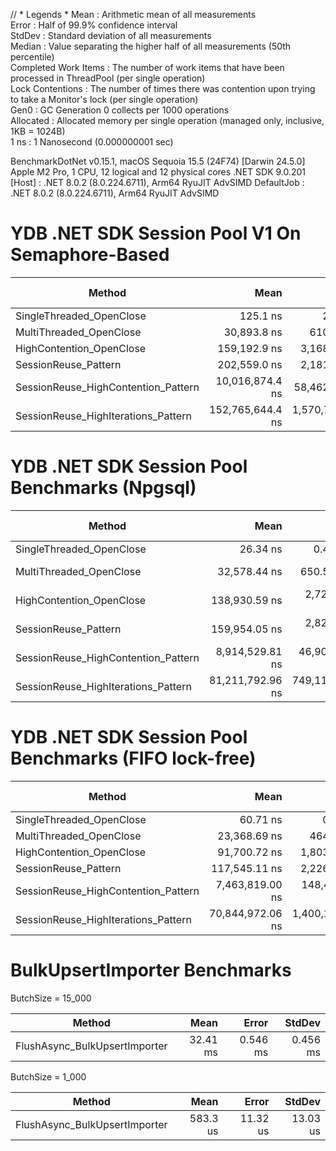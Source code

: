 // * Legends *
Mean                 : Arithmetic mean of all
measurements                                                                                                                                                                           
Error                : Half of 99.9% confidence
interval                                                                                                                                                                             
StdDev               : Standard deviation of all
measurements                                                                                                                                                                        
Median               : Value separating the higher half of all measurements (50th
percentile)                                                                                                                                        
Completed Work Items : The number of work items that have been processed in ThreadPool (per single
operation)                                                                                                                        
Lock Contentions     : The number of times there was contention upon trying to take a Monitor's lock (per single
operation)                                                                                                          
Gen0                 : GC Generation 0 collects per 1000
operations                                                                                                                                                                  
Allocated            : Allocated memory per single operation (managed only, inclusive, 1KB =
1024B)                                                                                                                                  
1 ns                 : 1 Nanosecond (0.000000001 sec)

BenchmarkDotNet v0.15.1, macOS Sequoia 15.5 (24F74) [Darwin 24.5.0]
Apple M2 Pro, 1 CPU, 12 logical and 12 physical cores
.NET SDK 9.0.201
[Host]     : .NET 8.0.2 (8.0.224.6711), Arm64 RyuJIT AdvSIMD
DefaultJob : .NET 8.0.2 (8.0.224.6711), Arm64 RyuJIT AdvSIMD

# YDB .NET SDK Session Pool V1 On Semaphore-Based

| Method                              |             Mean |           Error |          StdDev | Completed Work Items | Lock Contentions |      Gen0 |     Gen1 |  Allocated |
|-------------------------------------|-----------------:|----------------:|----------------:|---------------------:|-----------------:|----------:|---------:|-----------:|
| SingleThreaded_OpenClose            |         125.1 ns |         2.54 ns |         2.37 ns |                    - |                - |    0.0257 |        - |      216 B |
| MultiThreaded_OpenClose             |      30,893.8 ns |       610.63 ns |       895.06 ns |              40.0002 |           0.3741 |    1.4038 |        - |    11573 B |
| HighContention_OpenClose            |     159,192.9 ns |     3,168.43 ns |     6,752.19 ns |             230.7124 |           5.6448 |    8.7891 |   0.4883 |    74723 B |
| SessionReuse_Pattern                |     202,559.0 ns |     2,181.67 ns |     1,934.00 ns |             220.0027 |           5.4810 |    5.8594 |        - |    50510 B |
| SessionReuse_HighContention_Pattern |  10,016,874.4 ns |    58,462.60 ns |    54,685.95 ns |           19707.6719 |         165.5469 |  921.8750 | 140.6250 |  7729448 B |
| SessionReuse_HighIterations_Pattern | 152,765,644.4 ns | 1,570,755.95 ns | 1,469,286.09 ns |          200020.0000 |        1751.2500 | 5000.0000 |        - | 43207568 B |

# YDB .NET SDK Session Pool Benchmarks (Npgsql)

| Method                              |             Mean |          Error |         StdDev | Completed Work Items | Lock Contentions |     Gen0 |    Gen1 | Allocated |
|-------------------------------------|-----------------:|---------------:|---------------:|---------------------:|-----------------:|---------:|--------:|----------:|
| SingleThreaded_OpenClose            |         26.34 ns |       0.476 ns |       0.422 ns |                    - |                - |        - |       - |         - |                                       
| MultiThreaded_OpenClose             |     32,578.44 ns |     650.578 ns |   1,583.596 ns |              40.0028 |           0.4411 |   0.8545 |       - |    7251 B |
| HighContention_OpenClose            |    138,930.59 ns |   2,729.363 ns |   4,990.795 ns |             209.1182 |           3.5857 |   4.8828 |       - |   40566 B |
| SessionReuse_Pattern                |    159,954.05 ns |   2,820.324 ns |   4,044.825 ns |             220.0000 |           6.0381 |   0.7324 |       - |    7307 B |
| SessionReuse_HighContention_Pattern |  8,914,529.81 ns |  46,900.448 ns |  41,576.026 ns |           19756.6563 |         149.0469 | 625.0000 | 93.7500 | 5289794 B |
| SessionReuse_HighIterations_Pattern | 81,211,792.96 ns | 749,115.160 ns | 664,071.077 ns |          200020.0000 |         614.8571 |        - |       - |    7458 B |

# YDB .NET SDK Session Pool Benchmarks (FIFO lock-free)

| Method                              |             Mean |            Error |           StdDev | Completed Work Items | Lock Contentions |     Gen0 |     Gen1 | Allocated |
|-------------------------------------|-----------------:|-----------------:|-----------------:|---------------------:|-----------------:|---------:|---------:|----------:|
| SingleThreaded_OpenClose            |         60.71 ns |         0.441 ns |         0.368 ns |                    - |                - |   0.0038 |        - |      32 B |                                                           
| MultiThreaded_OpenClose             |     23,368.69 ns |       464.175 ns |     1,129.867 ns |              40.0049 |                - |   0.9460 |        - |    7887 B |
| HighContention_OpenClose            |     91,700.72 ns |     1,803.206 ns |     3,842.780 ns |             204.6633 |           0.0007 |   5.0049 |        - |   41951 B |
| SessionReuse_Pattern                |    117,545.11 ns |     2,226.365 ns |     4,014.595 ns |             220.0000 |           0.0001 |   1.5869 |        - |   13656 B |
| SessionReuse_HighContention_Pattern |  7,463,819.00 ns |   148,409.083 ns |   364,050.038 ns |           19044.6172 |           1.1719 | 765.6250 | 125.0000 | 6367528 B |
| SessionReuse_HighIterations_Pattern | 70,844,972.06 ns | 1,400,128.942 ns | 3,589,066.009 ns |          200020.0000 |                - | 750.0000 |        - | 6407440 B |

# BulkUpsertImporter Benchmarks

ButchSize = 15_000

| Method                        |     Mean |    Error |   StdDev |
|-------------------------------|---------:|---------:|---------:|
| FlushAsync_BulkUpsertImporter | 32.41 ms | 0.546 ms | 0.456 ms | 

ButchSize = 1_000

| Method                        |     Mean |    Error |   StdDev |
|-------------------------------|---------:|---------:|---------:|
| FlushAsync_BulkUpsertImporter | 583.3 us | 11.32 us | 13.03 us |